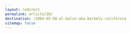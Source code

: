```yaml
---
layout: redirect
permalink: article/28/
destination: /2004-05-08-el-bolsn-aka-berkely-california
sitemap: false
---
```

